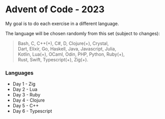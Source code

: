 # Advent of Code - 2023

My goal is to do each exercise in a different language.

The language will be chosen randomly from this set (subject to changes): 
> Bash, C, C++(+), C#, D, Clojure(+), Crystal, <br>
> Dart, Elixir, Go, Haskell, Java, Javascript, Julia, <br>
> Kotlin, Lua(+), OCaml, Odin, PHP, Python, Ruby(+), <br>
> Rust, Swift, Typescript(+), Zig(+). <br>

### Languages
- Day 1 - Zig
- Day 2 - Lua
- Day 3 - Ruby
- Day 4 - Clojure
- Day 5 - C++
- Day 6 - Typescript
